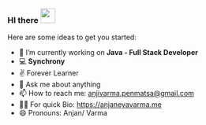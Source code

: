 ### HI there <img src="https://github.com/sciencepal/sciencepal/blob/master/assets/Hi.gif" width="30" height="30">


Here are some ideas to get you started:

- 🔭 I’m currently working on **Java - Full Stack Developer**
- 💻 **Synchrony**
- ✌  Forever Learner
- 💬 Ask me about anything
- 📫 How to reach me: anjivarma.penmatsa@gmail.com
- 🤹‍♀️ For quick Bio: https://anjaneyavarma.me
- 😄 Pronouns: Anjan/ Varma
